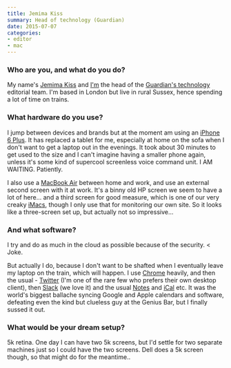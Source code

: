 ```yaml
---
title: Jemima Kiss
summary: Head of technology (Guardian)
date: 2015-07-07
categories:
- editor
- mac
---
```


### Who are you, and what do you do?

My name's [Jemima Kiss](http://www.jemimakiss.com/ "Jemima's website.") and [I'm](http://www.theguardian.com/profile/jemimakiss "Jemima's Guardian profile page.") the head of the [Guardian's technology](http://www.theguardian.com/us/technology/ "The technology section of the Guardian.") editorial team. I'm based in London but live in rural Sussex, hence spending a lot of time on trains.

### What hardware do you use?

I jump between devices and brands but at the moment am using an [iPhone 6 Plus][iphone-6-plus]. It has replaced a tablet for me, especially at home on the sofa when I don't want to get a laptop out in the evenings. It took about 30 minutes to get used to the size and I can't imagine having a smaller phone again, unless it's some kind of supercool screenless voice command unit. I AM WAITING. Patiently.

I also use a [MacBook Air][macbook-air] between home and work, and use an external second screen with it at work. It's a binny old HP screen we seem to have a lot of here... and a third screen for good measure, which is one of our very creaky [iMacs][imac], though I only use that for monitoring our own site. So it looks like a three-screen set up, but actually not so impressive...

### And what software?

I try and do as much in the cloud as possible because of the security. < Joke.

But actually I do, because I don't want to be shafted when I eventually leave my laptop on the train, which will happen. I use [Chrome][] heavily, and then the usual - [Twitter][] (I'm one of the rare few who prefers their own desktop client), then [Slack][] (we love it) and the usual [Notes][] and [iCal][] etc. It was the world's biggest ballache syncing Google and Apple calendars and software, defeating even the kind but clueless guy at the Genius Bar, but I finally sussed it out.

### What would be your dream setup?

5k retina. One day I can have two 5k screens, but I'd settle for two separate machines just so I could have the two screens. Dell does a 5k screen though, so that might do for the meantime..

[chrome]: https://www.google.com/intl/en/chrome/browser/ "A WebKit-based browser, where each tab runs in its own thread."
[ical]: https://en.wikipedia.org/wiki/Calendar_(Apple) "The calendar software included with macOS."
[imac]: https://www.apple.com/imac/ "An all-in-one computer."
[iphone-6-plus]: https://en.wikipedia.org/wiki/IPhone_6 "A large smartphone."
[macbook-air]: https://www.apple.com/macbook-air/ "A very thin laptop."
[notes]: https://en.wikipedia.org/wiki/Notes_(Apple) "A note-taking application included with Mac OS X."
[slack]: https://slack.com/ "A collaboration service."
[twitter]: https://twitter.com/ "An online micro-blogging platform."
